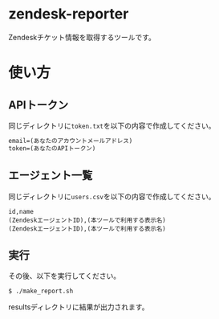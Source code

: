# zendesk-reporter
Zendeskチケット情報を取得するツールです。

# 使い方
## APIトークン
同じディレクトリに`token.txt`を以下の内容で作成してください。

```token.txt
email=(あなたのアカウントメールアドレス)
token=(あなたのAPIトークン)
```

## エージェント一覧
同じディレクトリに`users.csv`を以下の内容で作成してください。

```users.csv
id,name
(ZendeskエージェントID),(本ツールで利用する表示名)
(ZendeskエージェントID),(本ツールで利用する表示名)
```

## 実行
その後、以下を実行してください。

```
$ ./make_report.sh
```

resultsディレクトリに結果が出力されます。
